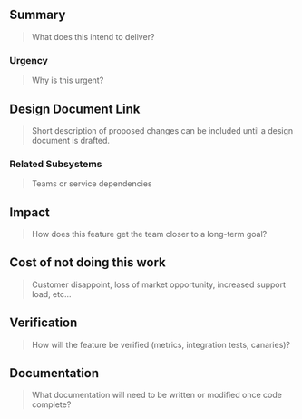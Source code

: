 ## Summary
> What does this intend to deliver?

### Urgency
> Why is this urgent?

## Design Document Link
> Short description of proposed changes can be included until a design document is drafted.

### Related Subsystems
> Teams or service dependencies

## Impact
> How does this feature get the team closer to a long-term goal?

## Cost of not doing this work
> Customer disappoint, loss of market opportunity, increased support load, etc...

## Verification
> How will the feature be verified (metrics, integration tests, canaries)?

## Documentation
> What documentation will need to be written or modified once code complete?

